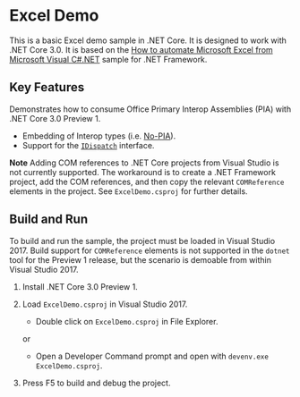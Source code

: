 Excel Demo
================

This is a basic Excel demo sample in .NET Core. It is designed to work with .NET Core 3.0. It is based on the [How to automate Microsoft Excel from Microsoft Visual C#.NET](https://support.microsoft.com/help/302084/how-to-automate-microsoft-excel-from-microsoft-visual-c-net) sample for .NET Framework.

Key Features
------------

Demonstrates how to consume Office Primary Interop Assemblies (PIA) with .NET Core 3.0 Preview 1.

- Embedding of Interop types (i.e. [No-PIA](https://docs.microsoft.com/dotnet/framework/interop/type-equivalence-and-embedded-interop-types)).
- Support for the [`IDispatch`](https://docs.microsoft.com/windows/desktop/winauto/idispatch-interface) interface.

**Note** Adding COM references to .NET Core projects from Visual Studio is not currently supported. The workaround is to create a .NET Framework project, add the COM references, and then copy the relevant `COMReference` elements in the project. See `ExcelDemo.csproj` for further details.

Build and Run
-------------

To build and run the sample, the project must be loaded in Visual Studio 2017. Build support for `COMReference` elements is not supported in the `dotnet` tool for the Preview 1 release, but the scenario is demoable from within Visual Studio 2017.

1) Install .NET Core 3.0 Preview 1.

1) Load `ExcelDemo.csproj` in Visual Studio 2017.
    - Double click on `ExcelDemo.csproj` in File Explorer.

    or

    - Open a Developer Command prompt and open with `devenv.exe ExcelDemo.csproj`.

1) Press F5 to build and debug the project.

